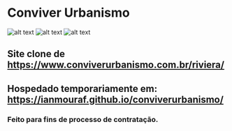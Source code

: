 # Conviver Urbanismo
![alt text](https://i.ibb.co/DgXcGGq/43-F8482-D-A116-4-C19-9-E40-D3-D329-CD968-C.png)
![alt text](https://i.ibb.co/0CYjyxr/E50-B7-FA4-E11-E-433-D-A9-FF-8-C659638-E3-BA.png)
![alt text](https://i.ibb.co/TctbCYX/4-AC75-E7-C-0593-4325-89-F4-4-B2-D24-EAD298.png)

## Site clone de https://www.conviverurbanismo.com.br/riviera/

## Hospedado temporariamente em: https://ianmouraf.github.io/conviverurbanismo/

### Feito para fins de processo de contratação.

